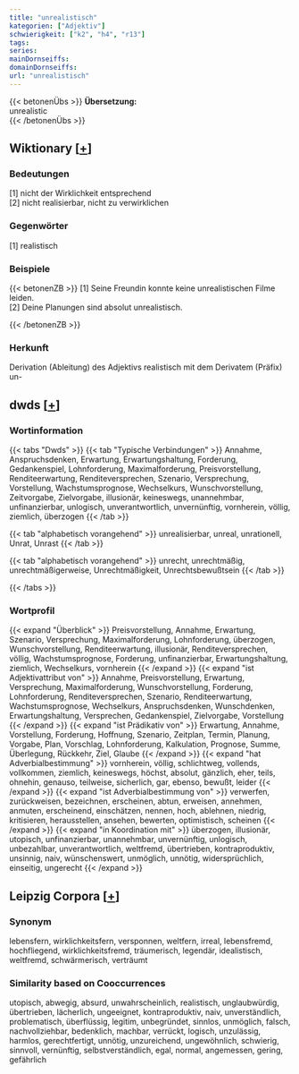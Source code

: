 ```yaml
---
title: "unrealistisch"
kategorien: ["Adjektiv"]
schwierigkeit: ["k2", "h4", "r13"]
tags:
series:
mainDornseiffs:
domainDornseiffs:
url: "unrealistisch"
---
```


{{< betonenÜbs >}}
**Übersetzung:**  
unrealistic  
{{< /betonenÜbs >}}

## Wiktionary [[+](https://de.wiktionary.org/wiki/unrealistisch)]

### Bedeutungen
[1] nicht der Wirklichkeit entsprechend  
[2] nicht realisierbar, nicht zu verwirklichen  

### Gegenwörter
[1] realistisch  

### Beispiele
{{< betonenZB >}}
[1] Seine Freundin konnte keine unrealistischen Filme leiden.  
[2] Deine Planungen sind absolut unrealistisch.  

{{< /betonenZB >}}
### Herkunft
Derivation (Ableitung) des Adjektivs realistisch mit dem Derivatem (Präfix) un-  



## dwds [[+](https://www.dwds.de/wb/unrealistisch)]

### Wortinformation
{{< tabs "Dwds" >}}
{{< tab "Typische Verbindungen" >}}
Annahme, Anspruchsdenken, Erwartung, Erwartungshaltung, Forderung, Gedankenspiel, Lohnforderung, Maximalforderung, Preisvorstellung, Renditeerwartung, Renditeversprechen, Szenario, Versprechung, Vorstellung, Wachstumsprognose, Wechselkurs, Wunschvorstellung, Zeitvorgabe, Zielvorgabe, illusionär, keineswegs, unannehmbar, unfinanzierbar, unlogisch, unverantwortlich, unvernünftig, vornherein, völlig, ziemlich, überzogen
{{< /tab >}}

{{< tab "alphabetisch vorangehend" >}}
unrealisierbar, unreal, unrationell, Unrat, Unrast
{{< /tab >}}

{{< tab "alphabetisch vorangehend" >}}
unrecht, unrechtmäßig, unrechtmäßigerweise, Unrechtmäßigkeit, Unrechtsbewußtsein
{{< /tab >}}

{{< /tabs >}}

### Wortprofil
{{< expand "Überblick" >}} Preisvorstellung, Annahme, Erwartung, Szenario, Versprechung, Maximalforderung, Lohnforderung, überzogen, Wunschvorstellung, Renditeerwartung, illusionär, Renditeversprechen, völlig, Wachstumsprognose, Forderung, unfinanzierbar, Erwartungshaltung, ziemlich, Wechselkurs, vornherein {{< /expand >}}
{{< expand "ist Adjektivattribut von" >}} Annahme, Preisvorstellung, Erwartung, Versprechung, Maximalforderung, Wunschvorstellung, Forderung, Lohnforderung, Renditeversprechen, Szenario, Renditeerwartung, Wachstumsprognose, Wechselkurs, Anspruchsdenken, Wunschdenken, Erwartungshaltung, Versprechen, Gedankenspiel, Zielvorgabe, Vorstellung {{< /expand >}}
{{< expand "ist Prädikativ von" >}} Erwartung, Annahme, Vorstellung, Forderung, Hoffnung, Szenario, Zeitplan, Termin, Planung, Vorgabe, Plan, Vorschlag, Lohnforderung, Kalkulation, Prognose, Summe, Überlegung, Rückkehr, Ziel, Glaube {{< /expand >}}
{{< expand "hat Adverbialbestimmung" >}} vornherein, völlig, schlichtweg, vollends, vollkommen, ziemlich, keineswegs, höchst, absolut, gänzlich, eher, teils, ohnehin, genauso, teilweise, sicherlich, gar, ebenso, bewußt, leider {{< /expand >}}
{{< expand "ist Adverbialbestimmung von" >}} verwerfen, zurückweisen, bezeichnen, erscheinen, abtun, erweisen, annehmen, anmuten, erscheinend, einschätzen, nennen, hoch, ablehnen, niedrig, kritisieren, herausstellen, ansehen, bewerten, optimistisch, scheinen {{< /expand >}}
{{< expand "in Koordination mit" >}} überzogen, illusionär, utopisch, unfinanzierbar, unannehmbar, unvernünftig, unlogisch, unbezahlbar, unverantwortlich, weltfremd, übertrieben, kontraproduktiv, unsinnig, naiv, wünschenswert, unmöglich, unnötig, widersprüchlich, einseitig, ungerecht {{< /expand >}}

## Leipzig Corpora [[+](https://corpora.uni-leipzig.de/en/res?word=unrealistisch&corpusId=deu_newscrawl-public_2018)]


### Synonym
lebensfern, wirklichkeitsfern, versponnen, weltfern, irreal, lebensfremd, hochfliegend, wirklichkeitsfremd, träumerisch, legendär, idealistisch, weltfremd, schwärmerisch, verträumt


### Similarity based on Cooccurrences
utopisch, abwegig, absurd, unwahrscheinlich, realistisch, unglaubwürdig, übertrieben, lächerlich, ungeeignet, kontraproduktiv, naiv, unverständlich, problematisch, überflüssig, legitim, unbegründet, sinnlos, unmöglich, falsch, nachvollziehbar, bedenklich, machbar, verrückt, logisch, unzulässig, harmlos, gerechtfertigt, unnötig, unzureichend, ungewöhnlich, schwierig, sinnvoll, vernünftig, selbstverständlich, egal, normal, angemessen, gering, gefährlich

